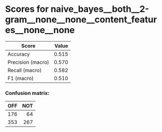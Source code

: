 # Scores for naive_bayes__both__2-gram__none__none__content_features__none__none
|      Score      |Value|
|-----------------|----:|
|Accuracy         |0.515|
|Precision (macro)|0.570|
|Recall (macro)   |0.582|
|F1 (macro)       |0.510|

### Confusion matrix:
|OFF|NOT|
|--:|--:|
|176| 64|
|353|267|
